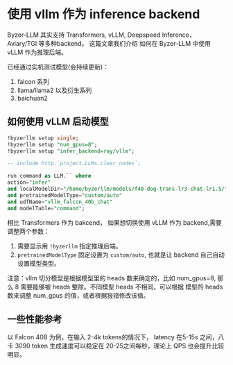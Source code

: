# 使用 vllm 作为 inference backend

Byzer-LLM 其实支持 Transformers, vLLM, Deepspeed Inference， Aviary/TGI 等多种backend。 这篇文章我们介绍
如何在 Byzer-LLM 中使用 vLLM 作为推理后端。

已经通过实机测试模型(会持续更新)：

1. falcon 系列
2. llama/llama2 以及衍生系列 
3. baichuan2

## 如何使用 vLLM 启动模型

```sql
!byzerllm setup single;
!byzerllm setup "num_gpus=8";
!byzerllm setup "infer_backend=ray/vllm";

-- include http.`project.LLMs.clear_nodes`;

run command as LLM.`` where 
action="infer"
and localModelDir="/home/byzerllm/models/f40-dog-trans-lr3-chat-lr1.5/"
and pretrainedModelType="custom/auto"
and udfName="vllm_falcon_40b_chat"
and modelTable="command";
```

相比 Transformers 作为 bakcend， 如果想切换使用 vLLM  作为 backend,需要调整两个参数：

1. 需要显示用 `!byzerllm`  指定推理后端。
2. `pretrainedModelType` 固定设置为 `custom/auto`, 也就是让 backend 自己自动设置模型类型。

注意：vllm 切分模型是根据模型里的 heads 数来确定的，比如 num_gpus=8, 那么 8 需要能够被 heads 整除。不同模型 heads 不相同，可以根据
模型的 heads 数来调整 num_gpus 的值，或者根据报错修改该值。

## 一些性能参考

以 Falcon 40B 为例，在输入 2-4k tokens的情况下， latency 在5-15s 之间，八卡 3090 token 生成速度可以稳定在  20-25之间每秒，理论上 QPS 也会提升比较明显。